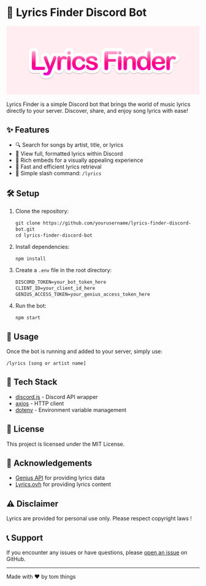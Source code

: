 # 🎵 Lyrics Finder Discord Bot

![Lyrics Finder Bot Logo](readme.png)

Lyrics Finder is a simple Discord bot that brings the world of music lyrics directly to your server. Discover, share, and enjoy song lyrics with ease!

## ✨ Features

- 🔍 Search for songs by artist, title, or lyrics
- 📜 View full, formatted lyrics within Discord
- 🎨 Rich embeds for a visually appealing experience
- 🚀 Fast and efficient lyrics retrieval
- 💬 Simple slash command: `/lyrics`

## 🛠️ Setup

1. Clone the repository:
   ```
   git clone https://github.com/yourusername/lyrics-finder-discord-bot.git
   cd lyrics-finder-discord-bot
   ```

2. Install dependencies:
   ```
   npm install
   ```

3. Create a `.env` file in the root directory:
   ```
   DISCORD_TOKEN=your_bot_token_here
   CLIENT_ID=your_client_id_here
   GENIUS_ACCESS_TOKEN=your_genius_access_token_here
   ```

4. Run the bot:
   ```
   npm start
   ```

## 🚀 Usage

Once the bot is running and added to your server, simply use:
   ```
   /lyrics [song or artist name]
   ```


## 🧰 Tech Stack

- [discord.js](https://discord.js.org/) - Discord API wrapper
- [axios](https://axios-http.com/) - HTTP client
- [dotenv](https://github.com/motdotla/dotenv) - Environment variable management

## 📜 License

This project is licensed under the MIT License.

## 📣 Acknowledgements

- [Genius API](https://docs.genius.com/) for providing lyrics data
- [Lyrics.ovh](https://lyricsovh.docs.apiary.io/) for providing lyrics content

## ⚠️ Disclaimer

Lyrics are provided for personal use only. Please respect copyright laws !

## 📞 Support

If you encounter any issues or have questions, please [open an issue](https://github.com/toi-et-moi/lyrics-finder/issues) on GitHub.

---

Made with ❤️ by tom things